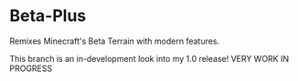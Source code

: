# Beta-Plus
Remixes Minecraft's Beta Terrain with modern features.

This branch is an in-development look into my 1.0 release! VERY WORK IN PROGRESS
